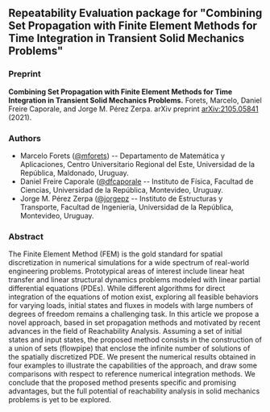 ## Repeatability Evaluation package for "Combining Set Propagation with Finite Element Methods for Time Integration in Transient Solid Mechanics Problems"

### Preprint

**Combining Set Propagation with Finite Element Methods for Time Integration in Transient Solid Mechanics Problems.** Forets, Marcelo, Daniel Freire Caporale, and Jorge M. Pérez Zerpa. arXiv preprint [arXiv:2105.05841](https://arxiv.org/abs/2105.05841) (2021).

### Authors

- Marcelo Forets ([@mforets](http://github.com/mforets)) -- Departamento de Matemática y Aplicaciones, Centro Universitario Regional del Este, Universidad de la República, Maldonado, Uruguay.
- Daniel Freire Caporale ([@dfcaporale](http://github.com/dfcaporale) -- Instituto de Fı́sica, Facultad de Ciencias, Universidad de la República, Montevideo, Uruguay.
- Jorge M. Pérez Zerpa ([@jorgepz](http://github.com/jorgepz) -- Instituto de Estructuras y Transporte, Facultad de Ingenierı́a, Universidad de la República, Montevideo, Uruguay.

### Abstract

The Finite Element Method (FEM) is the gold standard for spatial discretization in numerical simulations for a wide spectrum of real-world engineering problems. Prototypical areas of interest include linear heat transfer and linear structural dynamics problems modeled with linear partial differential equations (PDEs). While different algorithms for direct integration of the equations of motion exist, exploring all feasible behaviors for varying loads, initial states and fluxes in models with large numbers of degrees of freedom remains a challenging task. In this article we propose a novel approach, based in set propagation methods and motivated by recent advances in the field of Reachability Analysis. Assuming a set of initial states and input states, the proposed method consists in the construction of a union of sets (flowpipe) that enclose the infinite number of solutions of the spatially discretized PDE. We present the numerical results obtained in four examples to illustrate the capabilities of the approach, and draw some comparisons with respect to reference numerical integration methods. We conclude that the proposed method presents specific and promising advantages, but the full potential of reachability analysis in solid mechanics problems is yet to be explored.
